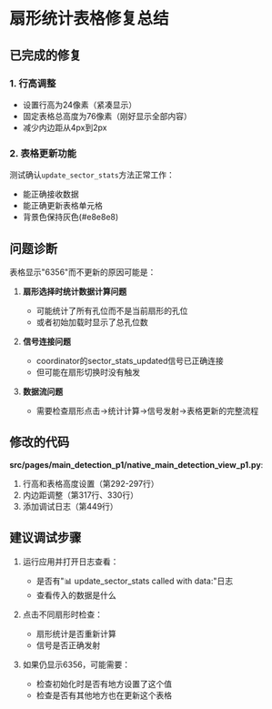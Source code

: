 # 扇形统计表格修复总结

## 已完成的修复

### 1. 行高调整
- 设置行高为24像素（紧凑显示）
- 固定表格总高度为76像素（刚好显示全部内容）
- 减少内边距从4px到2px

### 2. 表格更新功能
测试确认`update_sector_stats`方法正常工作：
- 能正确接收数据
- 能正确更新表格单元格
- 背景色保持灰色(#e8e8e8)

## 问题诊断

表格显示"6356"而不更新的原因可能是：

1. **扇形选择时统计数据计算问题**
   - 可能统计了所有孔位而不是当前扇形的孔位
   - 或者初始加载时显示了总孔位数

2. **信号连接问题**
   - coordinator的sector_stats_updated信号已正确连接
   - 但可能在扇形切换时没有触发

3. **数据流问题**
   - 需要检查扇形点击→统计计算→信号发射→表格更新的完整流程

## 修改的代码

**src/pages/main_detection_p1/native_main_detection_view_p1.py**:
1. 行高和表格高度设置（第292-297行）
2. 内边距调整（第317行、330行）
3. 添加调试日志（第449行）

## 建议调试步骤

1. 运行应用并打开日志查看：
   - 是否有"📊 update_sector_stats called with data:"日志
   - 查看传入的数据是什么

2. 点击不同扇形时检查：
   - 扇形统计是否重新计算
   - 信号是否正确发射

3. 如果仍显示6356，可能需要：
   - 检查初始化时是否有地方设置了这个值
   - 检查是否有其他地方也在更新这个表格